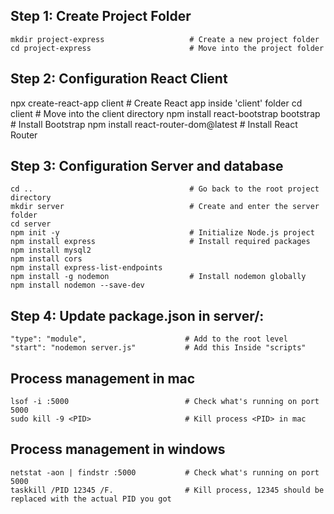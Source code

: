 ## Step 1: Create Project Folder
```
mkdir project-express                   # Create a new project folder       
cd project-express                      # Move into the project folder
```

## Step 2: Configuration React Client 
npx create-react-app client             # Create React app inside 'client' folder
cd client                               # Move into the client directory
npm install react-bootstrap bootstrap   # Install Bootstrap
npm install react-router-dom@latest     # Install React Router


## Step 3: Configuration Server and database
```
cd ..                                   # Go back to the root project directory
mkdir server                            # Create and enter the server folder
cd server
npm init -y                             # Initialize Node.js project
npm install express                     # Install required packages
npm install mysql2
npm install cors
npm install express-list-endpoints
npm install -g nodemon                  # Install nodemon globally
npm install nodemon --save-dev
```

## Step 4: Update package.json in server/:
```
"type": "module",                      # Add to the root level
"start": "nodemon server.js"           # Add this Inside "scripts"
```

## Process management in mac
```
lsof -i :5000                          # Check what's running on port 5000
sudo kill -9 <PID>                     # Kill process <PID> in mac
```

## Process management in windows
```
netstat -aon | findstr :5000           # Check what's running on port 5000
taskkill /PID 12345 /F.                # Kill process, 12345 should be replaced with the actual PID you got

```